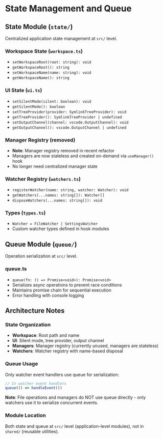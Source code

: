 # State Management and Queue

## State Module (`state/`)

Centralized application state management at `src/` level.

### Workspace State (`workspace.ts`)
- `setWorkspaceRoot(root: string): void`
- `getWorkspaceRoot(): string`
- `setWorkspaceName(name: string): void`
- `getWorkspaceName(): string`

### UI State (`ui.ts`)
- `setSilentMode(silent: boolean): void`
- `getSilentMode(): boolean`
- `setTreeProvider(provider: SymlinkTreeProvider): void`
- `getTreeProvider(): SymlinkTreeProvider | undefined`
- `setOutputChannel(channel: vscode.OutputChannel): void`
- `getOutputChannel(): vscode.OutputChannel | undefined`

### Manager Registry (removed)
- **Note**: Manager registry removed in recent refactor
- Managers are now stateless and created on-demand via `useManager()` hook
- No longer need centralized manager state

### Watcher Registry (`watchers.ts`)
- `registerWatcher(name: string, watcher: Watcher): void`
- `getWatchers(...names: string[]): Watcher[]`
- `disposeWatchers(...names: string[]): void`

### Types (`types.ts`)
- `Watcher = FileWatcher | SettingsWatcher`
- Custom watcher types defined in hook modules

## Queue Module (`queue/`)

Operation serialization at `src/` level.

### queue.ts
- `queue(fn: () => Promise<void>): Promise<void>`
- Serializes async operations to prevent race conditions
- Maintains promise chain for sequential execution
- Error handling with console logging

## Architecture Notes

### State Organization
- **Workspace**: Root path and name
- **UI**: Silent mode, tree provider, output channel
- **Managers**: Manager registry (currently unused, managers are stateless)
- **Watchers**: Watcher registry with name-based disposal

### Queue Usage
Only watcher event handlers use queue for serialization:
```typescript
// In watcher event handlers
queue(() => handleEvent())
```

**Note**: File operations and managers do NOT use queue directly - only watchers use it to serialize concurrent events.

### Module Location
Both state and queue at `src/` level (application-level modules), not in `shared/` (reusable utilities).
